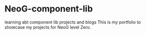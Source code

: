 # NeoG-component-lib
learning abt component lib projects and blogs
This is my portfolio to showcase my projects for NeoG level Zero. 
